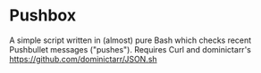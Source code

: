 # Pushbox
A simple script written in (almost) pure Bash which checks recent Pushbullet messages ("pushes"). Requires Curl and dominictarr's https://github.com/dominictarr/JSON.sh

